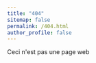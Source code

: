 ```yaml
---
title: "404"
sitemap: false
permalink: /404.html
author_profile: false
---
```


Ceci n'est pas une page web